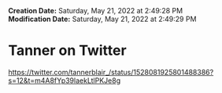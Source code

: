 <div><b>Creation Date:</b> Saturday, May 21, 2022 at 2:49:28 PM<br></div>
<div><b>Modification Date:</b> Saturday, May 21, 2022 at 2:49:29 PM<br></div>
<div><h1>Tanner on Twitter</h1></div>
<div><a href=https://twitter.com/tannerblair_/status/1528081925801488386?s=12&t=m4A8fYp39laekLtlPKJe8g>https://twitter.com/tannerblair_/status/1528081925801488386?s=12&t=m4A8fYp39laekLtlPKJe8g</a><br></div>

